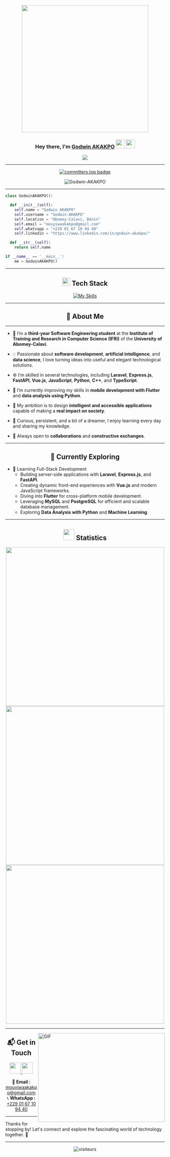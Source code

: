 <div align="center">

  <img src="undraw_programming_re_kg9v.svg" width="400" />

  <h3 align="center">Hey there, I'm <a href="#">Godwin AKAKPO</a> <img src="https://media.giphy.com/media/hvRJCLFzcasrR4ia7z/giphy.gif" width="28"> <img src="https://emojis.slackmojis.com/emojis/images/1531849430/4246/blob-sunglasses.gif?1531849430" width="28"/></h3>

  <p align="center">
  <a href="#"><img src="https://readme-typing-svg.herokuapp.com?font=Time+New+Roman&color=cyan&size=25&center=true&vCenter=true&width=600&height=100&lines=Software+Engineering+Student,;Backend+Developer,;AI+%26+Data+Science+Enthusiast,;Active+Learner/Researcher,;Love+to+learn+new+stuffs"></a>
  </p>

</div>

---

<div align="center">

[![committers.top badge](https://user-badge.committers.top/benin/Godwin-AKAKPO.svg)](https://user-badge.committers.top/benin/Godwin-AKAKPO)

<p align="center"> <img src="https://komarev.com/ghpvc/?username=Godwin-AKAKPO&label=Profile%20views&color=0e75b6&style=flat" alt="Godwin-AKAKPO" /> </p>

</div>

---

```python
class GodwinAKAKPO():

  def __init__(self):
    self.name = "Godwin AKAKPO"
    self.username = "Godwin-AKAKPO"
    self.location = "Abomey-Calavi, Bénin"
    self.email = "mouyiwaakakpo@gmail.com"
    self.whatsapp = "+229 01 67 10 94 40"
    self.linkedin = "https://www.linkedin.com/in/godwin-akakpo/"

  def __str__(self):
    return self.name

if __name__ == '__main__':
    me = GodwinAKAKPO()
```

---

<div align="center">

  <h2 align="center"><img src="https://media2.giphy.com/media/QssGEmpkyEOhBCb7e1/giphy.gif?cid=ecf05e47a0n3gi1bfqntqmob8g9aid1oyj2wr3ds3mg700bl&rid=giphy.gif" width="25"> Tech Stack</h2>

  [![My Skills](https://skillicons.dev/icons?i=html,css,js,ts,php,python,cpp,laravel,vuejs,expressjs,fastapi,mysql,postgresql)](https://skillicons.dev)

</div>

---

<h2 align="center">🚀 About Me</h2>

---

* 🔭 I’m a **third-year Software Engineering student** at the **Institute of Training and Research in Computer Science (IFRI)** of the **University of Abomey-Calavi**.

* 💡 Passionate about **software development**, **artificial intelligence**, and **data science**, I love turning ideas into useful and elegant technological solutions.

* ⚙️ I’m skilled in several technologies, including **Laravel**, **Express.js**, **FastAPI**, **Vue.js**, **JavaScript**, **Python**, **C++**, and **TypeScript**.

* 📱 I’m currently improving my skills in **mobile development with Flutter** and **data analysis using Python**.

* 🚀 My ambition is to design **intelligent and accessible applications** capable of making a **real impact on society**.

* 🌱 Curious, persistent, and a bit of a dreamer, I enjoy learning every day and sharing my knowledge.

* 🤝 Always open to **collaborations** and **constructive exchanges**.

---

<h2 align="center">🌱 Currently Exploring</h2>

- 🚀 Learning Full-Stack Development
  - Building server-side applications with **Laravel**, **Express.js**, and **FastAPI**.
  - Creating dynamic front-end experiences with **Vue.js** and modern JavaScript frameworks.
  - Diving into **Flutter** for cross-platform mobile development.
  - Leveraging **MySQL** and **PostgreSQL** for efficient and scalable database management.
  - Exploring **Data Analysis with Python** and **Machine Learning**.

---

<div align="center">

  <h2 align="center"><img src="https://media.giphy.com/media/iY8CRBdQXODJSCERIr/giphy.gif" width="35"> Statistics</h2>

  <img src="https://github-readme-stats.vercel.app/api?username=Godwin-AKAKPO&theme=dark&hide_border=true&title_color=FEFE5B&text_color=FFFFFF&icon_color=FEFE5B&show_icons=true&include_all_commits=true&count_private=true" width="500" />

  <img src="https://github-readme-streak-stats.herokuapp.com?user=Godwin-AKAKPO&theme=dark&hide_border=true&ring=FEFE5B&currStreakLabel=FEFE5B" width="500" />

  <img src="https://github-readme-stats.vercel.app/api/top-langs/?username=Godwin-AKAKPO&theme=dark&hide_border=true&title_color=FEFE5B&text_color=FFFFFF&icon_color=FEFE5B&layout=compact" width="500" />

</div>

---

<img align="right" alt="GIF" src="https://github.com/abhisheknaiidu/abhisheknaiidu/blob/master/code.gif?raw=true" width="400" height="280" />

<h2 align="center">📬 Get in Touch</h2>

<p align="center">
    <a href="https://www.linkedin.com/in/godwin-akakpo/">
        <img src="https://img.shields.io/badge/linkedin-%230077B5.svg?&style=for-the-badge&logo=linkedin&logoColor=white" height=35>
    </a> 
    <a href="https://github.com/Godwin-AKAKPO">
        <img src="https://img.shields.io/badge/github-%2312100E.svg?&style=for-the-badge&logo=github&logoColor=white" height=35>
    </a>
</p>

<p align="center">
📩 <strong>Email :</strong> <a href="mailto:mouyiwaakakpo@gmail.com">mouyiwaakakpo@gmail.com</a><br>
📞 <strong>WhatsApp :</strong> <a href="https://wa.me/2290167109440">+229 01 67 10 94 40</a>
</p>

---

Thanks for stopping by! Let's connect and explore the fascinating world of technology together. 🚀

---

<div align="center">

![visiteurs](https://visitor-badge.laobi.icu/badge?page_id=Godwin-AKAKPO)

</div>

